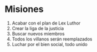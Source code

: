 # Misiones

1. Acabar con el plan de Lex Luthor
2. Crear la liga de la justicia
3. Buscar nuevos miembros
4. Todos los villanos serán reemplazados
5. Luchar por el bien social, todo unido
